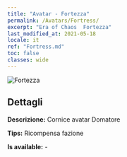 ```yaml
---
title: "Avatar - Fortezza"
permalink: /Avatars/Fortress/
excerpt: "Era of Chaos  Fortezza"
last_modified_at: 2021-05-18
locale: it
ref: "Fortress.md"
toc: false
classes: wide
---
```

 ![Fortezza](/images/a/avatarFrame_46.png)

## Dettagli

 **Descrizione:** Cornice avatar Domatore 

 **Tips:** Ricompensa fazione 

 **Is available:**  - 

